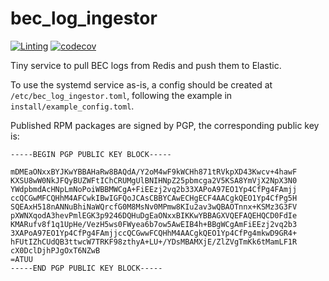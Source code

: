 # bec_log_ingestor

[![Linting](https://github.com/bec-project/bec_log_ingestor/actions/workflows/check-and-lint.yaml/badge.svg)](https://github.com/bec-project/bec_log_ingestor/actions/workflows/check-and-lint.yaml) [![codecov](https://codecov.io/gh/bec-project/bec_log_ingestor/graph/badge.svg?token=B7Mzj4EhzH)](https://codecov.io/gh/bec-project/bec_log_ingestor)

Tiny service to pull BEC logs from Redis and push them to Elastic.

To use the systemd service as-is, a config should be created at `/etc/bec_log_ingestor.toml`, following the example in `install/example_config.toml`.

Published RPM packages are signed by PGP, the corresponding public key is:

```
-----BEGIN PGP PUBLIC KEY BLOCK-----

mDMEaONxxBYJKwYBBAHaRw8BAQdA/Y2oM4wF9kWCHh871tRVkpXD43Kwcv+4hawF
KXSU8wW0NkJFQyBUZWFtIChCRUMgUlBNIHNpZ25pbmcga2V5KSA8YmVjX2NpX3N0
YWdpbmdAcHNpLmNoPoiWBBMWCgA+FiEEzj2vq2b33XAPoA97EO1Yp4CfPg4FAmjj
ccQCGwMFCQHhM4AFCwkIBwIGFQoJCAsCBBYCAwECHgECF4AACgkQEO1Yp4CfPg5H
SQEAxH518nANNuBhiNaWQrcfG0M8MsNv0MPmw8KIu2av3wQBAOTnnx+KSMz3G3FV
pXWNXqodA3hevPmlEGK3p9246DQHuDgEaONxxBIKKwYBBAGXVQEFAQEHQCD0FdIe
KMARufv8f1q1UpHe/VezH5ws0FWyea6b7ow5AwEIB4h+BBgWCgAmFiEEzj2vq2b3
3XAPoA97EO1Yp4CfPg4FAmjjccQCGwwFCQHhM4AACgkQEO1Yp4CfPg4mkwD9GR4+
hFUtIZhCUdQB3ttwcW7TRKF98zthyA+LU+/YDsMBAMXjE/ZlZVgTmKk6tMamLF1R
cX0DclDjhPJgOxT6NZwB
=ATUU
-----END PGP PUBLIC KEY BLOCK-----
```
